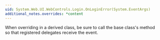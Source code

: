 ```yaml
---
uid: System.Web.UI.WebControls.Login.OnLoginError(System.EventArgs)
additional_notes.overrides: *content
---
```


<p>When overriding <xref href="System.Web.UI.WebControls.Login.OnLoginError(System.EventArgs)"></xref> in a derived class, be sure to call the base class's <xref href="System.Web.UI.WebControls.Login.OnLoginError(System.EventArgs)"></xref> method so that registered delegates receive the event.</p>


